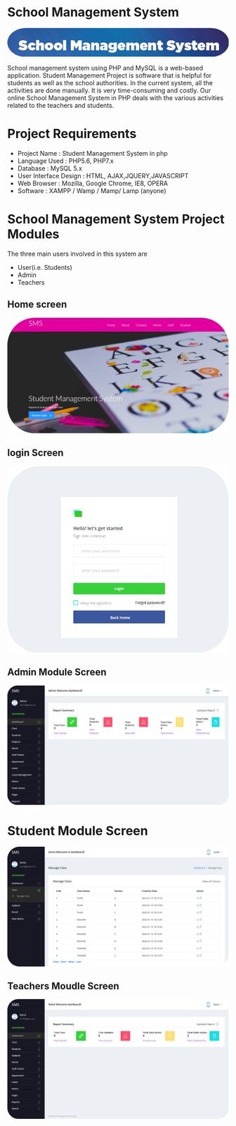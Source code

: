 
 
 # School Management System
 <img src="screen/6.png">

School management system using PHP and MySQL is a web-based application. Student Management Project is software that is helpful for students as well as the school authorities. In the current system, all the activities are done manually. It is very time-consuming and costly. Our online School Management System in PHP deals with the various activities related to the teachers and students.

# Project Requirements

- Project Name          :	  Student Management System in php
- Language Used         : 	PHP5.6, PHP7.x
- Database	            :   MySQL 5.x
- User Interface Design :	HTML, AJAX,JQUERY,JAVASCRIPT
- Web Browser	          :  Mozilla, Google Chrome, IE8, OPERA
- Software	            :  XAMPP / Wamp / Mamp/ Lamp (anyone)

# School Management System Project Modules
The three main users involved in this system are

- User(i.e. Students)
- Admin
- Teachers

 ## Home screen
 <img src="screen/1.png">

 ## login Screen
 <img src="screen/2.png">

 ## Admin Module Screen
 <img src="screen/3.png">

 # Student Module Screen
 <img src="screen/4.png">

## Teachers Moudle Screen 
<img src="screen/5.png">
